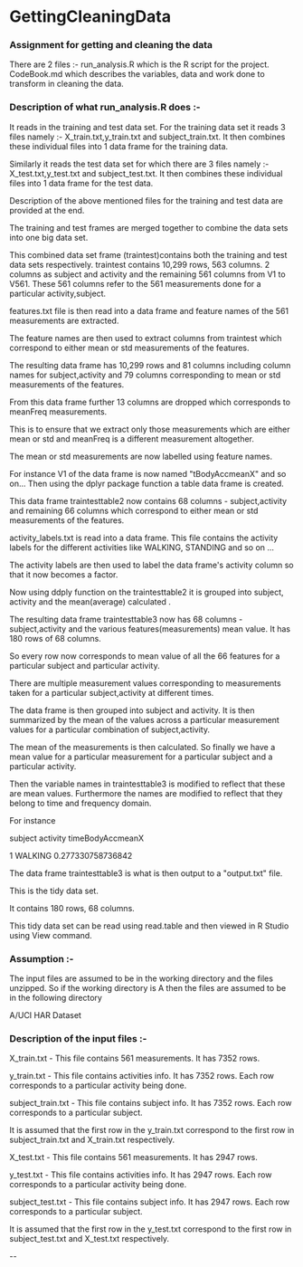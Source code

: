 GettingCleaningData
===================

### Assignment for getting and cleaning the data

There are 2 files :-
run_analysis.R which is the R script for the project.
CodeBook.md which describes the variables, data and work done to transform in cleaning the data.

### Description of what run_analysis.R does :-
 
 It reads in the training and test data set.
 For the training data set it reads 3 files namely :- 
 X_train.txt,y_train.txt and subject_train.txt.
 It then combines these individual files into 1 data frame for the training data.
 
 Similarly it reads the test data set for which there are 3 files namely :-
 X_test.txt,y_test.txt and subject_test.txt.
 It then combines these individual files into 1 data frame for the test data.
 
 Description of the above mentioned files for the training and test data are provided at the end.
 
 The training and test frames are merged together to combine the data sets into one big data set.
 
 This combined data set frame (traintest)contains both the training and test data sets respectively.
 traintest contains 10,299 rows, 563 columns. 2 columns as subject and activity and the remaining 561
 columns from V1 to V561. These 561 columns refer to the 561 measurements done for a particular activity,subject.
 
 features.txt file is then read into a data frame and feature names of the 561 measurements are extracted.
 
 The feature names are then used to extract columns from traintest which correspond to either mean or std measurements
 of the features.
 
 The resulting data frame has 10,299 rows and 81 columns including column names for subject,activity and 79 columns 
 corresponding to mean or std measurements of the features.
 
 From this data frame further 13 columns are dropped which corresponds to meanFreq measurements.
 
 This is to ensure that we extract only those measurements which are either mean or std and meanFreq is a different measurement  altogether.
 
 The mean or std measurements are now labelled using feature names.
 
 For instance V1 of the data frame is now named "tBodyAccmeanX" and so on...
 Then using the dplyr package function a table data frame is created.
 
 This data frame traintesttable2 now contains 68 columns - subject,activity and remaining 66 columns which correspond to either mean or std measurements of the features.
 
 activity_labels.txt is read into a data frame. This file contains the activity labels for the different activities like WALKING, STANDING and so on ...
 
 The activity labels are then used to label the data frame's activity column so that it now becomes a factor.
 
 Now using ddply function on the traintesttable2 it is grouped into subject, activity and the mean(average) calculated .
 
 The resulting data frame traintesttable3 now has 68 columns - subject,activity and the various features(measurements) mean value.
 It has 180 rows of 68 columns.
 
 So every row now corresponds to mean value of all the 66 features for a particular subject and particular activity.
 
 There are multiple measurement values  corresponding to measurements taken for a particular subject,activity at different times.
 
 The data frame is then grouped into subject and  activity.
 It is then summarized by the mean of the values across a particular measurement values for a particular combination of subject,activity.
 
 The mean of the measurements is then calculated. So finally we have a mean value for a particular measurement for a particular subject and a particular activity.
 
 Then the variable names in traintesttable3 is modified to reflect that these are mean values. Furthermore the names are modified to reflect that they belong to time and frequency domain.
 
 
 For instance 
 
 subject  activity  timeBodyAccmeanX
 
 1        WALKING   0.277330758736842
 
 The data frame traintesttable3 is what is then output to a "output.txt" file.
 
 This is the tidy data set.
 
 It contains 180 rows, 68 columns.
 
 This tidy data set can be read using read.table and then viewed in R Studio using View command.
 
 
 
###    Assumption :-
 The input files are assumed to be in the working directory and the files unzipped.
 So if the working directory is A then the files are assumed to be in the following directory
 
 A/UCI HAR Dataset
 
 
###    Description of the input files :-
 
 X_train.txt - This file contains 561 measurements. It has 7352 rows. 
 
 y_train.txt - This file contains activities info. It has 7352 rows. Each row corresponds to a particular activity being done.
 
 subject_train.txt - This file contains subject info. It has 7352 rows. Each row corresponds to a particular subject.
 
 It is assumed that the first row in the y_train.txt correspond to the first row in  subject_train.txt and X_train.txt respectively.
 
 X_test.txt - This file contains 561 measurements. It has 2947 rows. 
 
 y_test.txt - This file contains activities info. It has 2947 rows. Each row corresponds to a particular activity being done.
 
 subject_test.txt - This file contains subject info. It has 2947 rows. Each row corresponds to a particular subject.
 
 It is assumed that the first row in the y_test.txt correspond to the first row in  subject_test.txt and X_test.txt respectively.
 
 
 
 

--
